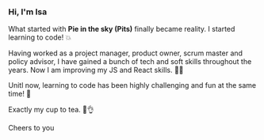 ### Hi, I'm Isa 

What started with **Pie in the sky (Pits)** finally became reality. I started learning to code! 💥

Having worked as a project manager, product owner, scrum master and policy advisor, I have gained a bunch
of tech and soft skills throughout the years. Now I am improving my JS and React skills. 👩‍💻

Unitl now, learning to code has been highly challenging and fun at the same time! 🚀

Exactly my cup to tea. 🍵👌

Cheers to you 

